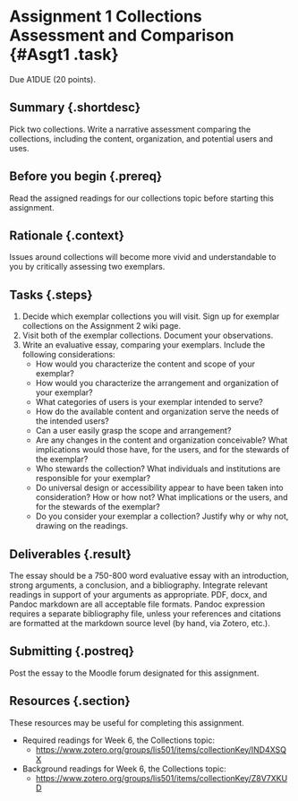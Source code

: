 # Assignment 1 Collections Assessment and Comparison {#Asgt1 .task}
Due A1DUE (20 points).

## Summary {.shortdesc}

Pick two collections. Write a narrative assessment comparing the collections, including the content, organization, and potential users and uses. 

## Before you begin {.prereq}

Read the assigned readings for our collections topic before starting this assignment.

## Rationale {.context}

Issues around collections will become more vivid and understandable to you by critically assessing two exemplars.

## Tasks {.steps}  

 1. Decide which exemplar collections you will visit. Sign up for exemplar collections on the Assignment 2 wiki page.
 2. Visit both of the exemplar collections. Document your observations.
 3. Write an evaluative essay, comparing your exemplars. Include the following considerations:
    - How would you characterize the content and scope of your exemplar? 
    - How would you characterize the arrangement and organization of your exemplar? 
    - What categories of users is your exemplar intended to serve?
    - How do the available content and organization serve the needs of the intended users? 
    - Can a user easily grasp the scope and arrangement? 
    - Are any changes in the content and organization conceivable? What implications would those have, for the users, 
    and for the stewards of the exemplar?
    - Who stewards the collection? What individuals and institutions are responsible for your exemplar?
    - Do universal design or accessibility appear to have been taken into consideration? How or how not? What implications 
    or the users, and for the stewards of the exemplar?
    - Do you consider your exemplar a collection? Justify why or why not, drawing on the readings.

## Deliverables {.result}

The essay should be a 750-800 word evaluative essay with an introduction, strong arguments, a conclusion, and a bibliography. 
Integrate relevant readings in support of your arguments as appropriate.
PDF, docx, and Pandoc markdown are all acceptable file formats. Pandoc 
expression requires a separate bibliography file, unless your references 
and citations are formatted at the markdown source level 
(by hand, via Zotero, etc.).

## Submitting {.postreq}
Post the essay to the Moodle forum designated for this assignment.
			
## Resources {.section}

These resources may be useful for completing this assignment.

- Required readings for Week 6, the Collections topic:
     - <https://www.zotero.org/groups/lis501/items/collectionKey/IND4XSQX>
- Background readings for Week 6, the Collections topic:
     - <https://www.zotero.org/groups/lis501/items/collectionKey/Z8V7XKUD>   
